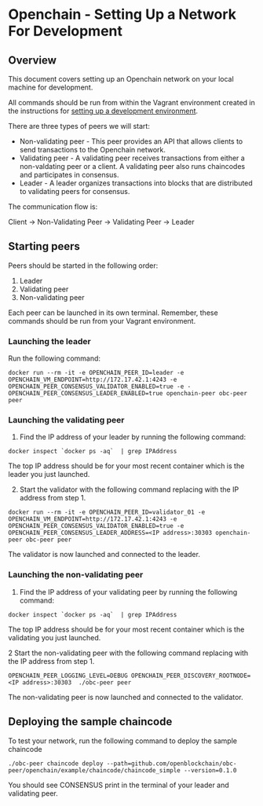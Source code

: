 # Openchain - Setting Up a Network For Development

## Overview

This document covers setting up an Openchain network on your local machine for development.

All commands should be run from within the Vagrant environment created in the instructions for [setting up a development environment](https://github.com/openblockchain/obc-getting-started/blob/master/devenv.md).

There are three types of peers we will start:

- Non-validating peer - This peer provides an API that allows clients to send transactions to the Openchain network.
- Validating peer - A validating peer receives transactions from either a non-valdating peer or a client. A validating peer also runs chaincodes and participates in consensus.
- Leader - A leader organizes transactions into blocks that are distributed to validating peers for consensus.

The communication flow is:

Client -> Non-Validating Peer -> Validating Peer -> Leader

## Starting peers

Peers should be started in the following order:

1. Leader
2. Validating peer
3. Non-validating peer

Each peer can be launched in its own terminal. Remember, these commands should be run from your Vagrant environment.

### Launching the leader

Run the following command:
```
docker run --rm -it -e OPENCHAIN_PEER_ID=leader -e OPENCHAIN_VM_ENDPOINT=http://172.17.42.1:4243 -e OPENCHAIN_PEER_CONSENSUS_VALIDATOR_ENABLED=true -e -OPENCHAIN_PEER_CONSENSUS_LEADER_ENABLED=true openchain-peer obc-peer peer
```

### Launching the validating peer

1. Find the IP address of your leader by running the following command:
```
docker inspect `docker ps -aq`  | grep IPAddress
```
The top IP address should be for your most recent container which is the leader you just launched.

2. Start the validator with the following command replacing <IP address> with the IP address from step 1.
```
docker run --rm -it -e OPENCHAIN_PEER_ID=validator_01 -e OPENCHAIN_VM_ENDPOINT=http://172.17.42.1:4243 -e OPENCHAIN_PEER_CONSENSUS_VALIDATOR_ENABLED=true -e OPENCHAIN_PEER_CONSENSUS_LEADER_ADDRESS=<IP address>:30303 openchain-peer obc-peer peer
```

The validator is now launched and connected to the leader.

### Launching the non-validating peer

1. Find the IP address of your validating peer by running the following command:
```
docker inspect `docker ps -aq`  | grep IPAddress
```
The top IP address should be for your most recent container which is the validating you just launched.

2 Start the non-validating peer with the following command replacing <IP address> with the IP address from step 1.
```
OPENCHAIN_PEER_LOGGING_LEVEL=DEBUG OPENCHAIN_PEER_DISCOVERY_ROOTNODE=<IP address>:30303  ./obc-peer peer
```

The non-validating peer is now launched and connected to the validator.

## Deploying the sample chaincode

To test your network, run the following command to deploy the sample chaincode
```
./obc-peer chaincode deploy --path=github.com/openblockchain/obc-peer/openchain/example/chaincode/chaincode_simple --version=0.1.0
```
You should see CONSENSUS print in the terminal of your leader and validating peer.

